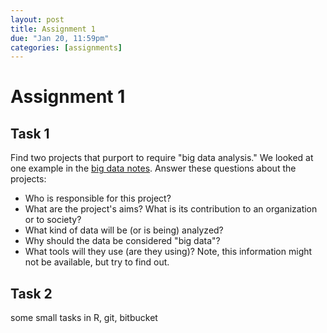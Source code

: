 ```yaml
---
layout: post
title: Assignment 1
due: "Jan 20, 11:59pm"
categories: [assignments]
---
```


# Assignment 1

## Task 1

Find two projects that purport to require "big data analysis." We looked at one example in the [big data notes](/notes/big-data.html). Answer these questions about the projects:

- Who is responsible for this project?
- What are the project's aims? What is its contribution to an organization or to society?
- What kind of data will be (or is being) analyzed?
- Why should the data be considered "big data"?
- What tools will they use (are they using)? Note, this information might not be available, but try to find out.

## Task 2

some small tasks in R, git, bitbucket